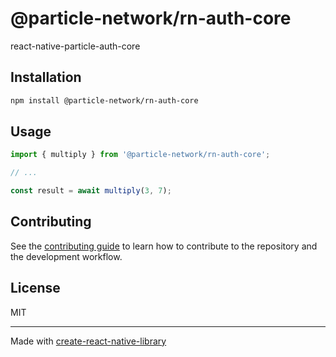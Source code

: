 # @particle-network/rn-auth-core

react-native-particle-auth-core

## Installation

```sh
npm install @particle-network/rn-auth-core
```

## Usage

```js
import { multiply } from '@particle-network/rn-auth-core';

// ...

const result = await multiply(3, 7);
```

## Contributing

See the [contributing guide](CONTRIBUTING.md) to learn how to contribute to the repository and the development workflow.

## License

MIT

---

Made with [create-react-native-library](https://github.com/callstack/react-native-builder-bob)
